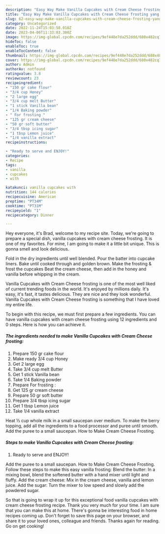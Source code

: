 ```yaml
---
description: "Easy Way Make Vanilla Cupcakes with Cream Cheese frosting yang Very Delicious"
title: "Easy Way Make Vanilla Cupcakes with Cream Cheese frosting yang Very Delicious"
slug: 62-easy-way-make-vanilla-cupcakes-with-cream-cheese-frosting-yang-very-delicious
category: Uncategorized
date: 2022-11-24T15:03:58.018Z
date: 2023-04-06T11:33:03.300Z
image: https://img-global.cpcdn.com/recipes/9ef448e7da252ddd/680x482cq70/vanilla-cupcakes-with-cream-cheese-frosting-recipe-main-photo.jpg
hideToc: false
enableToc: true
enableTocContent: false
thumbnail: https://img-global.cpcdn.com/recipes/9ef448e7da252ddd/680x482cq70/vanilla-cupcakes-with-cream-cheese-frosting-recipe-main-photo.jpg
cover: https://img-global.cpcdn.com/recipes/9ef448e7da252ddd/680x482cq70/vanilla-cupcakes-with-cream-cheese-frosting-recipe-main-photo.jpg
author: Admin
authorAv: notfound
ratingvalue: 3.8
reviewcount: 23
recipeingredient:
- "150 gr cake flour"
- "3/4 cup Honey"
- "2 large egg"
- "3/4 cup melt Butter"
- "1 stick Vanilla bean"
- "1/4 Baking powder"
- " For frosting "
- "125 gr cream cheese"
- "50 gr soft butter"
- "3/4 tbsp icing sugar"
- "1 tbsp Lemon juice"
- "1/4 vanilla extract"
recipeinstructions:

- "Ready to serve and ENJOY!"
categories:
- Recipe
tags:
- vanilla
- cupcakes
- with

katakunci: vanilla cupcakes with 
nutrition: 144 calories
recipecuisine: American
preptime: "PT34M"
cooktime: "PT31M"
recipeyield: "1"
recipecategory: Dinner

---
```



Hey everyone, it's Brad, welcome to my recipe site. Today, we're going to prepare a special dish, vanilla cupcakes with cream cheese frosting. It is one of my favorites. For mine, I am going to make it a little bit unique. This is gonna smell and look delicious.

Fold in the dry ingredients until well blended. Pour the batter into cupcake liners. Bake until cooked through and golden brown. Make the frosting &amp; frost the cupcakes Beat the cream cheese, then add in the honey and vanilla before whipping in the cream.

Vanilla Cupcakes with Cream Cheese frosting is one of the most well liked of current trending foods in the world. It's enjoyed by millions daily. It's easy, it's fast, it tastes delicious. They are nice and they look wonderful. Vanilla Cupcakes with Cream Cheese frosting is something that I have loved my entire life.


To begin with this recipe, we must first prepare a few ingredients. You can have vanilla cupcakes with cream cheese frosting using 12 ingredients and 0 steps. Here is how you can achieve it.

<!--inarticleads1-->

##### The ingredients needed to make Vanilla Cupcakes with Cream Cheese frosting:

1. Prepare 150 gr cake flour
1. Make ready 3/4 cup Honey
1. Get 2 large egg
1. Take 3/4 cup melt Butter
1. Get 1 stick Vanilla bean
1. Take 1/4 Baking powder
1. Prepare  For frosting :
1. Get 125 gr cream cheese
1. Prepare 50 gr soft butter
1. Prepare 3/4 tbsp icing sugar
1. Get 1 tbsp Lemon juice
1. Take 1/4 vanilla extract


Heat ½ cup whole milk in a small saucepan over medium. To make the berry topping, add all the ingredients to a food processor and puree until smooth. Add the puree to a small saucepan. How to Make Cream Cheese Frosting. 

<!--inarticleads2-->

##### Steps to make Vanilla Cupcakes with Cream Cheese frosting:


1. Ready to serve and ENJOY!

Add the puree to a small saucepan. How to Make Cream Cheese Frosting. Follow these steps to make this easy vanilla frosting: Blend the butter: In a mixing bowl, blend the softened butter with a hand mixer until light and fluffy. Add the cream cheese: Mix in the cream cheese, vanilla and lemon juice. Add the sugar: Turn the mixer to low speed and slowly add the powdered sugar. 

So that is going to wrap it up for this exceptional food vanilla cupcakes with cream cheese frosting recipe. Thank you very much for your time. I am sure that you can make this at home. There's gonna be interesting food in home recipes coming up. Don't forget to save this page on your browser, and share it to your loved ones, colleague and friends. Thanks again for reading. Go on get cooking!

